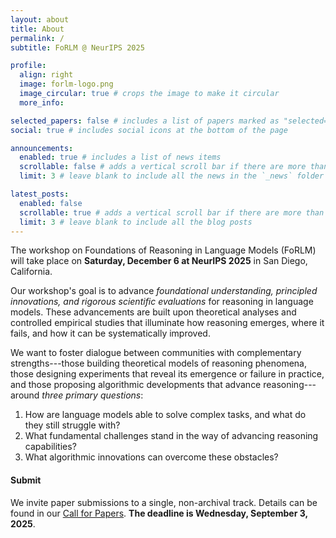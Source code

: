 ```yaml
---
layout: about
title: About
permalink: /
subtitle: FoRLM @ NeurIPS 2025

profile:
  align: right
  image: forlm-logo.png
  image_circular: true # crops the image to make it circular
  more_info:

selected_papers: false # includes a list of papers marked as "selected={true}"
social: true # includes social icons at the bottom of the page

announcements:
  enabled: true # includes a list of news items
  scrollable: false # adds a vertical scroll bar if there are more than 3 news items
  limit: 3 # leave blank to include all the news in the `_news` folder

latest_posts:
  enabled: false
  scrollable: true # adds a vertical scroll bar if there are more than 3 new posts items
  limit: 3 # leave blank to include all the blog posts
---
```


The workshop on Foundations of Reasoning in Language Models (FoRLM) will take place on **Saturday, December 6 at NeurIPS 2025** in San Diego, California.

Our workshop's goal is to advance *foundational understanding, principled innovations, and rigorous scientific evaluations* for reasoning in language models.
These advancements are built upon theoretical analyses and controlled empirical studies that illuminate how reasoning emerges, where it fails, and how it can be systematically improved.

We want to foster dialogue between communities with complementary strengths---those
building theoretical models of reasoning phenomena,
those designing experiments that reveal its emergence or failure in practice,
and those proposing algorithmic developments that advance reasoning---around *three primary questions*:

1.  How are language models able to solve complex tasks, and what do they still struggle with?
2.  What fundamental challenges stand in the way of advancing reasoning capabilities?
3.  What algorithmic innovations can overcome these obstacles?

#### Submit
We invite paper submissions to a single, non-archival track.
Details can be found in our <a href="https://reasoning-workshop.github.io/cfp/">Call for Papers</a>. **The deadline is Wednesday, September 3, 2025**. 